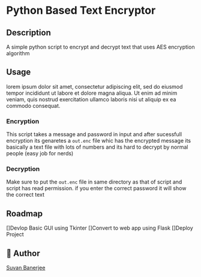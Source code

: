 # Python Based Text Encryptor
## Description
A simple python script to encrypt and decrypt text that uses AES encryption algorithm

## Usage
lorem ipsum dolor sit amet, consectetur adipiscing elit, sed do eiusmod tempor incididunt ut labore et dolore magna aliqua. Ut enim ad minim veniam, quis nostrud exercitation ullamco laboris nisi ut aliquip ex ea commodo consequat.

### Encryption

This script takes a message and password in input and after sucessfull encryption its genaretes a ```out.enc``` file whic has the encrypted message its basically a text file with lots of numbers and its hard to decrypt by normal people (easy job for nerds)

### Decryption
Make sure to put the ```out.enc``` file in same directory as that of script and script has read permission. if you enter the correct password it will show the correct text

## Roadmap
[]Devlop Basic GUI using Tkinter
[]Convert to web app using Flask
[]Deploy Project

## 👥 Author

[Suvan Banerjee](https://github.com/suvanbanerjee)

